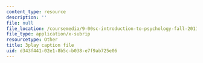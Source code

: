 ```yaml
---
content_type: resource
description: ''
file: null
file_location: /coursemedia/9-00sc-introduction-to-psychology-fall-2011/d343f44102e18b5cb038e7f9ab725e06_t73rjeOj0eY.srt
file_type: application/x-subrip
resourcetype: Other
title: 3play caption file
uid: d343f441-02e1-8b5c-b038-e7f9ab725e06
---
```


